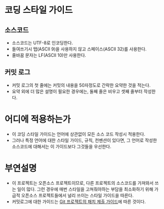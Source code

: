 코딩 스타일 가이드
==================

소스코드 
--------

* 소스코드는 UTF-8로 인코딩한다.
* 들여쓰기시 탭(ASCII 9)을 사용하지 않고 스페이스(ASCII 32)를 사용한다.
* 줄바꿈 문자는 LF(ASCII 10)만 사용한다.

커밋 로그
---------

* 커밋 로그의 첫 줄에는 커밋의 내용을 50자정도로 간략한 요약한 것을 적는다.
* 요약 외에 더 많은 설명이 필요한 경우에는, 둘째 줄은 비우고 셋째 줄부터 작성한다.

어디에 적용하는가
=================

* 이 코딩 스타일 가이드는 언어에 상관없이 모든 소스 코드 작성시 적용한다.
* 그러나 특정 언어에 대한 스타일 가이드, 규칙, 컨벤션이 있다면, 그 언어로 작성한 소스코드에 대해서는 이 가이드보다 그것들을 우선한다.

부연설명
========

* 이 프로젝트는 오픈소스 프로젝트이므로, 다른 프로젝트의 소스코드를 가져와서 쓰는 일이 많다. 그런 경우에 매번 스타일을 고쳐줘야하는 부담을 최소화하기 위해 가급적 오픈소스 프로젝트들에서 널리 쓰이는 스타일 가이드을 따른다.
* 커밋로그에 대한 가이드는 [Git 프로젝트의 패치 제출 가이드](http://git.kernel.org/?p=git/git.git;a=blob;f=Documentation/SubmittingPatches;hb=HEAD)에 따른 것이다.
